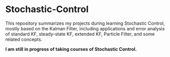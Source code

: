 # Stochastic-Control
This repository summarizes my projects during learning Stochastic Control, mostly based on the Kalman Filter, including applications and error analysis of standard KF, steady-state KF, extended KF, Particle Filter, and some related concepts.   

**I am still in progress of taking courses of Stochastic Control.** 
